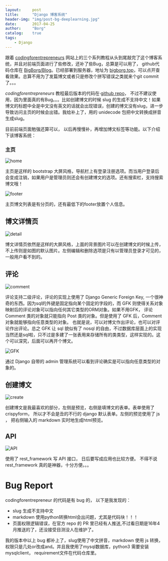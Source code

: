 ```yaml
---
layout: 	post
title:		"Django 博客系统"
header-img:	"img/post-bg-deeplearning.jpg"
date:		2017-04-25
author: 	"Borg"
catalog:	true
tags:
    - Django
---
```


跟着 [codingforentrepreneurs](http://codingforentrepreneurs.com) 网站上的三个系列教程从头到尾敲完了这个博客系统，并且对前端页面进行了些修改，还补了些Bug，总算是可以用了， github代码仓库在 [BigBorg/Blog](https://github.com/BigBorg/Blog)。已经部署到服务器，地址为 [bigborg.top](http://www.bigborg.top)，可以点开查看效果。总算不用为了发篇博文或者只是修改个拼写错误之类就来个git commit了。。。  

*codingforentrepreneurs* 教程最后版本的代码在·[github repo](https://github.com/codingforentrepreneurs/Blog-API-with-Django-Rest-Framework)， 不过不建议使用，因为里面真的有Bug。。。比如创建博文的时候 slug 的生成不支持中文！如果博文的标题中全是中文没有英文的话就会出现错误，创建的博文没有slug，进一步导致访问主页的时候会出错。我给补上了，用的 unidecode 包把中文转换成拼音生成slug。 

目前前端页面勉强还算可以， 以后再慢慢补，再增加博文标签等功能。以下介绍下该博客系统：

### 主页
![home][1]

主页是这样的 bootstrap 大屏风格，导航栏上有登录注册选项。而当用户登录后会变成注销，如果用户是管理员则还会有创建博文的选项。还有搜索栏，支持搜索博文哦！

![footer][2]

主页博文列表是有分页的，还有最低下的footer放置个人信息。

## 博文详情页

![detail][3]

博文详情页依然是这样的大屏风格，上面的背景图片可以在创建博文的时候上传，不上传则是如图的默认图片。左侧编辑和删除选项是只有以管理员登录才可见的，一般用户看不到的。

## 评论

![comment][4]

评论支持二级评论，评论的实现上使用了 Django Generic Foreign Key, 一个很神奇的东西。因为sql的外键是固定指向某个固定的字段的，而 GFK 则使得关系对象映射后的评论对象可以指向任何其它类型的ORM对象。如果不用GFK， 评论 Comment 类的对象就只能指向 Post 类的对象。但是使用了 GFK 后，Comment 对象就能够指向任意类型的对象。 也就是说，可以对博文作出评论，也可以对评论作出评论。总之 GFK 让 sql 貌似有了 nosql 的自由，不过数据库层面上的实现当然还是sql啦，只不过是多建了一张表用来存储所有的类类型，这样实现的。这个可以深究，后面可以再开个博文。

![GFK][5]

通过 Django 自带的 admin 管理系统可以看到评论确实是可以指向任意类型的对象的。

## 创建博文

![create][6]

创建博文是我最喜欢的部分，左侧是预览，右侧是填博文的表单。表单使用了crispyform， 所以才不会是丑的不行的 django 默认表单。左侧的预览使用了 js ， 把右侧输入的 markdown 实时地生成html预览。

## API

![API][7]

使用了 rest_framework 写 API 接口， 日后要写成应用也比较方便。 不得不说 rest_framework 真的是神器，十分方便。。。

# Bug Report
codingforentrepreneur 的代码是有 bug 的， 以下是我发现的：

- slug 生成不支持中文
- markdown 使用python转换html会出问题，尤其是代码块！！！
- 页面权限逻辑错误，在官方 repo 的 PR 里已经有人推送,不过看日期是16年4月推送的了，还没接受目测没人在维护了。

我的版本中以上 bug 都补上了，slug使用了中文拼音，markdown 使用 js 转换，权限只是几处or改成and。并且我使用了mysql数据库，python3 需要安装mysqlclient， requirement文件在代码仓库里。

  [1]: http://49.234.222.112:8080/static/img/blog/home.png
  [2]: http://49.234.222.112:8080/static/img/blog/footer.png
  [3]: http://49.234.222.112:8080/static/img/blog/detail.png
  [4]: http://49.234.222.112:8080/static/img/blog/comment.png
  [5]: http://49.234.222.112:8080/static/img/blog/genericFK.png
  [6]: http://49.234.222.112:8080/static/img/blog/create_post.png
  [7]: http://49.234.222.112:8080/static/img/blog/API.png
